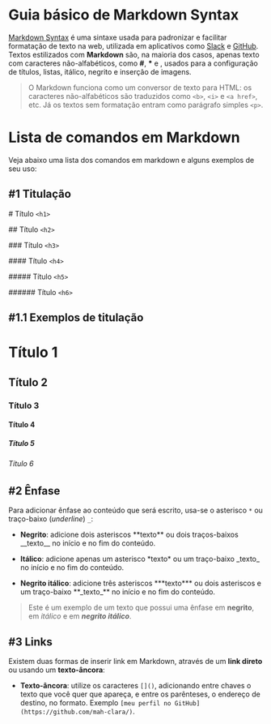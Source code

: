 # Guia básico de Markdown Syntax
[Markdown Syntax](https://docs.pipz.com/central-de-ajuda/learning-center/guia-basico-de-markdown#open) é uma sintaxe usada para padronizar e facilitar formatação de texto na web, utilizada em aplicativos como [Slack](https://slack.com/) e [GitHub](https://github.com/). Textos estilizados com **Markdown** são, na maioria dos casos, apenas texto com caracteres não-alfabéticos, como **#**, **\*** e **![]()**, usados para a configuração de títulos, listas, itálico, negrito e inserção de imagens.

> O Markdown funciona como um conversor de texto para HTML: os caracteres não-alfabéticos são traduzidos como ```<b>```, ```<i>``` e ```<a href>```, etc. Já os textos sem formatação entram como parágrafo simples ```<p>```.

# Lista de comandos em Markdown
Veja abaixo uma lista dos comandos em markdown e alguns exemplos de seu uso:

## #1 Titulação

\# Título ```<h1>```

\#\# Título ```<h2>```

\#\#\# Título ```<h3>```

\#\#\#\# Título ```<h4>```

\#\#\#\#\# Título ```<h5>```

\#\#\#\#\#\# Título ```<h6>```

## #1.1 Exemplos de titulação

# Título 1
## Título 2
### Título 3
#### Título 4
##### Título 5
###### Título 6

## #2 Ênfase
Para adicionar ênfase ao conteúdo que será escrito, usa-se o asterisco ```*``` ou traço-baixo (_underline_) ```_```:

* **Negrito**: adicione dois asteriscos \*\*texto\*\* ou dois traços-baixos \_\_texto\_\_ no início e no fim do conteúdo.

* **Itálico**: adicione apenas um asterisco \*texto\* ou um traço-baixo \_texto\_ no início e no fim do conteúdo.

* **Negrito itálico**: adicione três asteriscos \*\*\*texto\*\*\* ou dois asteriscos e um traço-baixo \*\*\_texto\_\*\* no início e no fim do conteúdo.

> Este é um exemplo de um texto que possui uma ênfase em **negrito**, em _itálico_ e em **_negrito itálico_**.

## #3 Links
Existem duas formas de inserir link em Markdown, através de um **link direto** ou usando um **texto-âncora**:

* **Texto-âncora**: utilize os caracteres ```[]()```, adicionando entre chaves o texto que você quer que apareça, e entre os parênteses, o endereço de destino, no formato. Exemplo ```[meu perfil no GitHub](https://github.com/mah-clara/)```.

